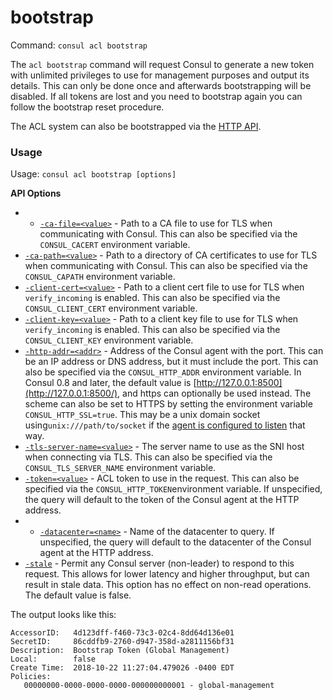 # bootstrap

Command: `consul acl bootstrap`

The `acl bootstrap` command will request Consul to generate a new token with unlimited privileges to use for management purposes and output its details. This can only be done once and afterwards bootstrapping will be disabled. If all tokens are lost and you need to bootstrap again you can follow the bootstrap reset procedure.

The ACL system can also be bootstrapped via the [HTTP API](https://www.consul.io/api/acl/acl.html#bootstrap-acls).

### Usage <a id="usage"></a>

Usage: `consul acl bootstrap [options]`

**API Options**

* * [`-ca-file=<value>`](https://www.consul.io/docs/commands/acl/acl-bootstrap.html#ca-file-lt-value-gt-) - Path to a CA file to use for TLS when communicating with Consul. This can also be specified via the `CONSUL_CACERT` environment variable.
* [`-ca-path=<value>`](https://www.consul.io/docs/commands/acl/acl-bootstrap.html#ca-path-lt-value-gt-) - Path to a directory of CA certificates to use for TLS when communicating with Consul. This can also be specified via the `CONSUL_CAPATH` environment variable.
* [`-client-cert=<value>`](https://www.consul.io/docs/commands/acl/acl-bootstrap.html#client-cert-lt-value-gt-) - Path to a client cert file to use for TLS when `verify_incoming` is enabled. This can also be specified via the `CONSUL_CLIENT_CERT` environment variable.
* [`-client-key=<value>`](https://www.consul.io/docs/commands/acl/acl-bootstrap.html#client-key-lt-value-gt-) - Path to a client key file to use for TLS when `verify_incoming` is enabled. This can also be specified via the `CONSUL_CLIENT_KEY` environment variable.
* [`-http-addr=<addr>`](https://www.consul.io/docs/commands/acl/acl-bootstrap.html#http-addr-lt-addr-gt-) - Address of the Consul agent with the port. This can be an IP address or DNS address, but it must include the port. This can also be specified via the `CONSUL_HTTP_ADDR` environment variable. In Consul 0.8 and later, the default value is [http://127.0.0.1:8500](http://127.0.0.1:8500/), and https can optionally be used instead. The scheme can also be set to HTTPS by setting the environment variable `CONSUL_HTTP_SSL=true`. This may be a unix domain socket using`unix:///path/to/socket` if the [agent is configured to listen](https://www.consul.io/docs/agent/options.html#addresses) that way.
* [`-tls-server-name=<value>`](https://www.consul.io/docs/commands/acl/acl-bootstrap.html#tls-server-name-lt-value-gt-) - The server name to use as the SNI host when connecting via TLS. This can also be specified via the `CONSUL_TLS_SERVER_NAME` environment variable.
* [`-token=<value>`](https://www.consul.io/docs/commands/acl/acl-bootstrap.html#token-lt-value-gt-) - ACL token to use in the request. This can also be specified via the `CONSUL_HTTP_TOKEN`environment variable. If unspecified, the query will default to the token of the Consul agent at the HTTP address.
* * [`-datacenter=<name>`](https://www.consul.io/docs/commands/acl/acl-bootstrap.html#datacenter-lt-name-gt-) - Name of the datacenter to query. If unspecified, the query will default to the datacenter of the Consul agent at the HTTP address.
* [`-stale`](https://www.consul.io/docs/commands/acl/acl-bootstrap.html#stale) - Permit any Consul server \(non-leader\) to respond to this request. This allows for lower latency and higher throughput, but can result in stale data. This option has no effect on non-read operations. The default value is false.

The output looks like this:

```text
AccessorID:   4d123dff-f460-73c3-02c4-8dd64d136e01
SecretID:     86cddfb9-2760-d947-358d-a2811156bf31
Description:  Bootstrap Token (Global Management)
Local:        false
Create Time:  2018-10-22 11:27:04.479026 -0400 EDT
Policies:
   00000000-0000-0000-0000-000000000001 - global-management
```

